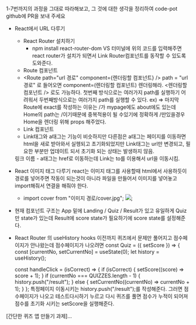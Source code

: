1-7번까지의 과정을 그대로 따라해보고, 그 것에 대한 생각을 정리하여 code-pot github에 PR을 보내 주세요

 * React에서 URL 다루기
    * React Router 설치하기
        - npm install react-router-dom
            VS 터미널에 위의 코드를 입력해주면 react router가 설치가 
            되면서 Link Router컴포넌트를 동작할 수 있도록 도와준다.
    * Route 컴포넌트
     - <Route path="url 경로" component={렌더링할 컴포넌트} />
        path = "url경로" 로 들어오면 component=(렌더링할 컴포넌트) 렌더링해라.
        <Route path="url 경로">
            <렌더링할 컴포넌트 />
        </Route> 로도 가능하다.
        첫번째 방식으로는 여러가지 path를 실행하기 어려워서 두번째방식으로는 여러가지 path를 실행할 수 있다.
        ex) <Router>
                <Route path="/mypage" component={MyPage} />
                <Route path="/about" component={About} />
                <Route path="/" exact component={Home} />
            </Router>
            => 마지막 Route에 exact를 작성하는 이유는 /가 mypage에도 about에도 있는데 Home의 path는 /이기때문에 중복적용이 될 수있기에 정확하게 /만있을경우 Home을 렌더링 위해 props 해주었다.
    * Link 컴포넌트
     - Link태그와 a태그는 기능이 비슷하지만 다른점은 a태그는 페이지를 이동하면 html을 새로 받아와서 실헹되고 초기화되었지만 Link태그는 url만 변경되고, 필요한 부분만 업데이트 되서 초기화 되는 상태는 발생하지 않음.
     <Link to="이동할 URL">링크 이름</Link>
      - a태그는 href로 이동하는데 Link는 to를 이용해서 url을 이동시킴.
 * React 이미지 태그 다루기
    react는 이미지 태그를 사용할때 html에서 사용하듯이 경로를 넣어주면 작동이 되는것이 아니라 파일을 만들어서 이미지를 넣어놓고 import해줘서 연결을 해줘야 한다.
    - import cover from "이미지 경로/cover.jpg";
      <img src={cover} />;
 * 현재 컴포넌트 구조는 App 밑에 Landing / Quiz / Result가 있고 
   유일하게 Quiz만 state가 있는데 Result에 score state가 필요하기에 score state를 설정해준다.
 * React Router 의 useHistory hooks
   이전까지 퀴즈에서 문제만 풀어지고 점수페이지가 안나왔는데 점수페이지가 나오려면 
   const Quiz = ({ setScore }) => {
    const [currentNo, setCurrentNo] = useState(0);
    let history = useHistory();

    const handleClick = (isCorrect) => {
        if (isCorrect) {
            setScore((score) => score + 1);
        }
        if (currentNo === QUIZZES.length - 1) {
            history.push("/result");
        } else {
            setCurrentNo((currentNo) => currentNo + 1);
        }
    };
    특정페이지 이동시키는 history.push("/result");를 작성해준다.
    그러면 점수페이지가 나오고 테스트다시하기 누르고 다시 퀴즈를 풀면 점수가 누적이 되어져 점수를 초기화 시키는 setScore을 실행해준다.

[간단한 퀴즈 앱 만들기 과제]...